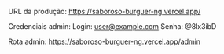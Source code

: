 URL da produção: https://saboroso-burguer-ng.vercel.app/

Credenciais admin:
Login: user@example.com
Senha: @8lx3ibD

Rota admin: https://saboroso-burguer-ng.vercel.app/admin
